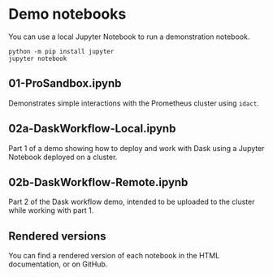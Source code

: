 # Demo notebooks

You can use a local Jupyter Notebook to run a demonstration notebook.

```
python -m pip install jupyter
jupyter notebook
```

## 01-ProSandbox.ipynb

Demonstrates simple interactions with the Prometheus cluster using `idact`.

## 02a-DaskWorkflow-Local.ipynb

Part 1 of a demo showing how to deploy and work with Dask using a Jupyter
Notebook deployed on a cluster.

## 02b-DaskWorkflow-Remote.ipynb

Part 2 of the Dask workflow demo, intended to be uploaded to the cluster while
working with part 1.

## Rendered versions

You can find a rendered version of each notebook in the HTML documentation,
or on GitHub.
